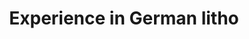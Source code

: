 ---
title: "Experience in German litho"
excerpt: "Interference Exposure instrument and Nanoimprinting process <br/><img src='/images/干涉曝光.png' width='120' height='200' style='display:inline-block; margin-right:50px;'><img src='/images/mold.png' width='120' height='200' style='display:inline-block;'<br/><img src='/images/2-inch.png' width='120' height='200' style='display:inline-block; margin-right:50px;'><img src='/images/top.png' width='120' height='200' style='display:inline-block;'>"
collection: portfolio
---